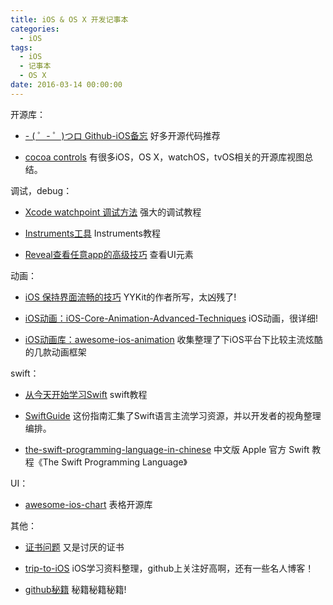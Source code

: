 ```yaml
---
title: iOS & OS X 开发记事本
categories:
  - iOS
tags:
  - iOS
  - 记事本
  - OS X
date: 2016-03-14 00:00:00
---
```


开源库：

* [- ( ゜- ゜)つロ Github-iOS备忘](http://github.ibireme.com/github/list/ios)  好多开源代码推荐

* [cocoa controls](https://www.cocoacontrols.com/)  有很多iOS，OS X，watchOS，tvOS相关的开源库视图总结。

调试，debug：

* [Xcode watchpoint 调试方法](http://www.jianshu.com/p/e89af3e9a8d7)  强大的调试教程

* [Instruments工具](https://segmentfault.com/a/1190000000387082)  Instruments教程

* [Reveal查看任意app的高级技巧](https://zhuanlan.zhihu.com/p/19646016) 查看UI元素

动画：

* [iOS 保持界面流畅的技巧](http://blog.ibireme.com/2015/11/12/smooth_user_interfaces_for_ios/)  YYKit的作者所写，太凶残了!

* [iOS动画：iOS-Core-Animation-Advanced-Techniques](https://github.com/AttackOnDobby/iOS-Core-Animation-Advanced-Techniques)  iOS动画，很详细!

* [iOS动画库：awesome-ios-animation](https://github.com/sxyx2008/awesome-ios-animation)  收集整理了下iOS平台下比较主流炫酷的几款动画框架

swift：

* [从今天开始学习Swift](http://www.cocoachina.com/special/swift/)  swift教程

* [SwiftGuide](https://github.com/ipader/SwiftGuide)  这份指南汇集了Swift语言主流学习资源，并以开发者的视角整理编排。

* [the-swift-programming-language-in-chinese](https://github.com/numbbbbb/the-swift-programming-language-in-chinese)  中文版 Apple 官方 Swift 教程《The Swift Programming Language》

UI：

* [awesome-ios-chart](https://github.com/sxyx2008/awesome-ios-chart)  表格开源库

其他：

* [证书问题](http://www.jianshu.com/p/b10680a32d35)  又是讨厌的证书

* [trip-to-iOS](https://github.com/Aufree/trip-to-iOS)  iOS学习资料整理，github上关注好高啊，还有一些名人博客！

* [github秘籍](https://github.com/tiimgreen/github-cheat-sheet/blob/master/README.zh-cn.md)  秘籍秘籍秘籍!